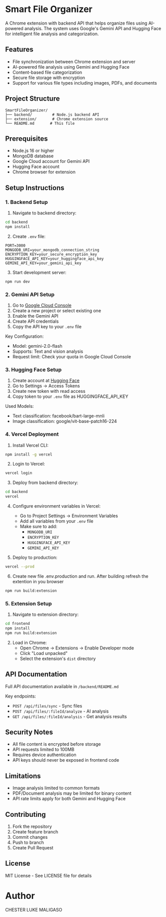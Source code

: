 # Smart File Organizer

A Chrome extension with backend API that helps organize files using AI-powered analysis. The system uses Google's Gemini API and Hugging Face for intelligent file analysis and categorization.

## Features

- File synchronization between Chrome extension and server
- AI-powered file analysis using Gemini and Hugging Face
- Content-based file categorization
- Secure file storage with encryption
- Support for various file types including images, PDFs, and documents

## Project Structure

```
SmartFileOrganizer/
├── backend/         # Node.js backend API
├── extension/       # Chrome extension source
└── README.md       # This file
```

## Prerequisites

- Node.js 16 or higher
- MongoDB database
- Google Cloud account for Gemini API
- Hugging Face account
- Chrome browser for extension

## Setup Instructions

### 1. Backend Setup

1. Navigate to backend directory:
```bash
cd backend
npm install
```

2. Create `.env` file:
```env
PORT=3000
MONGODB_URI=your_mongodb_connection_string
ENCRYPTION_KEY=your_secure_encryption_key
HUGGINGFACE_API_KEY=your_huggingface_api_key
GEMINI_API_KEY=your_gemini_api_key
```

3. Start development server:
```bash
npm run dev
```

### 2. Gemini API Setup

1. Go to [Google Cloud Console](https://console.cloud.google.com)
2. Create a new project or select existing one
3. Enable the Gemini API
4. Create API credentials
5. Copy the API key to your `.env` file

Key Configuration:
- Model: gemini-2.0-flash
- Supports: Text and vision analysis
- Request limit: Check your quota in Google Cloud Console

### 3. Hugging Face Setup

1. Create account at [Hugging Face](https://huggingface.co)
2. Go to Settings → Access Tokens
3. Create new token with read access
4. Copy token to your `.env` file as HUGGINGFACE_API_KEY

Used Models:
- Text classification: facebook/bart-large-mnli
- Image classification: google/vit-base-patch16-224

### 4. Vercel Deployment

1. Install Vercel CLI:
```bash
npm install -g vercel
```

2. Login to Vercel:
```bash
vercel login
```

3. Deploy from backend directory:
```bash
cd backend
vercel
```

4. Configure environment variables in Vercel:
   - Go to Project Settings → Environment Variables
   - Add all variables from your `.env` file
   - Make sure to add:
     - `MONGODB_URI`
     - `ENCRYPTION_KEY`
     - `HUGGINGFACE_API_KEY`
     - `GEMINI_API_KEY`

5. Deploy to production:
```bash
vercel --prod
```

6. Create new file .env.production and run. After building refresh the extention in you browser
```bash
npm run build:extension
```

### 5. Extension Setup

1. Navigate to extension directory:
```bash
cd frontend
npm install
npm run build:extension
```

2. Load in Chrome:
   - Open Chrome → Extensions → Enable Developer mode
   - Click "Load unpacked"
   - Select the extension's `dist` directory

## API Documentation

Full API documentation available in `/backend/README.md`

Key endpoints:
- `POST /api/files/sync` - Sync files
- `POST /api/files/:fileId/analyze` - AI analysis
- `GET /api/files/:fileId/analysis` - Get analysis results

## Security Notes

- All file content is encrypted before storage
- API requests limited to 100MB
- Requires device authentication
- API keys should never be exposed in frontend code

## Limitations

- Image analysis limited to common formats
- PDF/Document analysis may be limited for binary content
- API rate limits apply for both Gemini and Hugging Face

## Contributing

1. Fork the repository
2. Create feature branch
3. Commit changes
4. Push to branch
5. Create Pull Request

## License

MIT License - See LICENSE file for details

# Author

CHESTER LUKE MALIGASO
